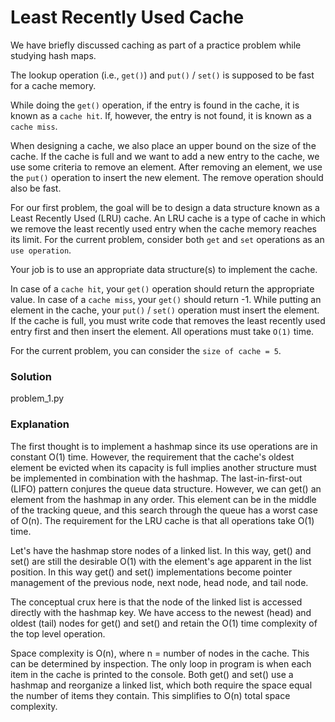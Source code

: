 # Least Recently Used Cache

We have briefly discussed caching as part of a practice problem while studying hash maps.

The lookup operation (i.e., `get()`) and `put()` / `set()` is supposed to be fast for a cache memory.

While doing the `get()` operation, if the entry is found in the cache, it is known as a `cache hit`. If, however, the entry is not found, it is known as a `cache miss`.

When designing a cache, we also place an upper bound on the size of the cache. If the cache is full and we want to add a new entry to the cache, we use some criteria to remove an element. After removing an element, we use the `put()` operation to insert the new element. The remove operation should also be fast.

For our first problem, the goal will be to design a data structure known as a Least Recently Used (LRU) cache. An LRU cache is a type of cache in which we remove the least recently used entry when the cache memory reaches its limit. For the current problem, consider both `get` and `set` operations as an `use operation`.

Your job is to use an appropriate data structure(s) to implement the cache.

In case of a `cache hit`, your `get()` operation should return the appropriate value.
In case of a `cache miss`, your `get()` should return -1.
While putting an element in the cache, your `put()` / `set()` operation must insert the element. If the cache is full, you must write code that removes the least recently used entry first and then insert the element.
All operations must take `O(1)` time.

For the current problem, you can consider the `size of cache = 5`.

### Solution

problem_1.py

### Explanation

The first thought is to implement a hashmap since its use operations are in constant O(1) time. However, the requirement that the cache's oldest element be evicted when its capacity is full implies another structure must be implemented in combination with the hashmap. The last-in-first-out (LIFO) pattern conjures the queue data structure. However, we can get() an element from the hashmap in any order. This element can be in the middle of the tracking queue, and this search through the queue has a worst case of O(n). The requirement for the LRU cache is that all operations take O(1) time.

Let's have the hashmap store nodes of a linked list. In this way, get() and set() are still the desirable O(1) with the element's age apparent in the list position. In this way get() and set() implementations become pointer management of the previous node, next node, head node, and tail node.

The conceptual crux here is that the node of the linked list is accessed directly with the hashmap key. We have access to the newest (head) and oldest (tail) nodes for get() and set() and retain the O(1) time complexity of the top level operation.

Space complexity is O(n), where n = number of nodes in the cache. This can be determined by inspection. The only loop in program is when each item in the cache is printed to the console. Both get() and set() use a hashmap and reorganize a linked list, which both require the space equal the number of items they contain. This simplifies to O(n) total space complexity.
